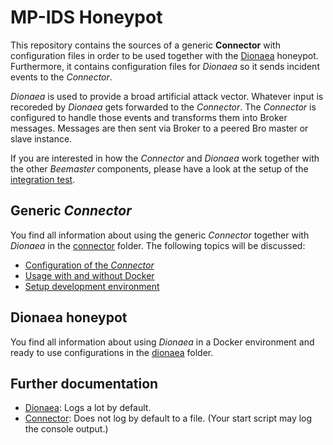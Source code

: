 MP-IDS Honeypot
===============

This repository contains the sources of a generic **Connector** with configuration files in order to be used together with the [Dionaea](https://github.com/DinoTools/dionaea) honeypot.
Furthermore, it contains configuration files for *Dionaea* so it sends incident events to the *Connector*.

*Dionaea* is used to provide a broad artificial attack vector. Whatever input is recoreded by *Dionaea* gets forwarded to the *Connector*. The *Connector* is configured to handle those events and transforms them into Broker messages. Messages are then sent via Broker to a peered Bro master or slave instance.

If you are interested in how the *Connector* and *Dionaea* work together with the other *Beemaster* components, please have a look at the setup of the [integration test](https://git.informatik.uni-hamburg.de/iss/mp-ids/blob/master/Tests).


## Generic *Connector*

You find all information about using the generic *Connector* together with *Dionaea* in the [connector](connector) folder.
The following topics will be discussed:
* [Configuration of the *Connector*](connector/README.md#setup-development-environment)
* [Usage with and without Docker](connector/README.md#usage)
* [Setup development environment](connector/README.md#setup-development-environment)

## Dionaea honeypot

You find all information about using *Dionaea* in a Docker environment and ready to use configurations in the [dionaea](dionaea) folder.

## Further documentation
* [Dionaea](dionaea/README.md#stop-logging-to-files): Logs a lot by default.
* [Connector](connector/README.md#connection): Does not log by default to a file. (Your start script may log the console output.)